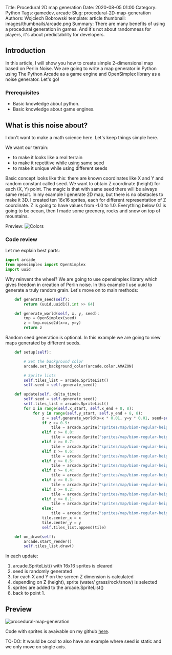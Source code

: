 Title: Procedural 2D map generation
Date: 2020-08-05 01:00
Category: Python
Tags: gamedev, arcade
Slug: procedural-2D-map-generation
Authors: Wojciech Bobrowski
template: article
thumbnail: images/thumbnails/arcade.png
Summary: There are many benefits of using a procedural generation in games. And it's not about randomness for players, it's about predictability for developers.

## Introduction
In this article, I will show you how to create simple 2-dimensional map based on Perlin Noise.
We are going to write a map generator in Python using The Python Arcade as a game engine and OpenSimplex library 
as a noise generator. Let's go!

### Prerequisites

- Basic knowledge about python.
- Basic knowledge about game engines.

## What is this noise about?
I don't want to make a math science here. Let's keep things simple here.

We want our terrain:

- to make it looks like a real terrain
- to make it repetitive while using same seed
- to make it unique while using different seeds

Basic concept looks like this: there are known coordinates like X and Y and random constant called seed.
We want to obtain Z coordinate (height) for each (X, Y) point. The magic is that with same seed there will be always same result. 
In my example I generate 2D map, but there is no obstacles to make it 3D. I created ten 16x16 sprites, each 
for different representation of Z coordinate. Z is going to have values from -1.0 to 1.0. Everything below 0.1 is going 
to be ocean, then I made some greenery, rocks and snow on top of mountains.

Preview: ![Colors]({filename}/images/2020-08-procedural-map-colors.png)

### Code review
Let me explain best parts:
```python
import arcade
from opensimplex import OpenSimplex
import uuid
```
Why reinvent the wheel? We are going to use opensimplex library which gives freedom in creation of Perlin noise. 
In this example I use uuid to generate a truly random grain. Let's move on to main methods:
```python
    def generate_seed(self):
        return (uuid.uuid1().int >> 64)

    def generate_world(self, x, y, seed):
        tmp = OpenSimplex(seed)
        z = tmp.noise2d(x=x, y=y)
        return z
```
Random seed generation is optional. In this example we are going to view maps generated by different seeds.
```python
    def setup(self):

        # Set the background color
        arcade.set_background_color(arcade.color.AMAZON)

        # Sprite lists
        self.tiles_list = arcade.SpriteList()
        self.seed = self.generate_seed()

    def update(self, delta_time):
        self.seed = self.generate_seed()
        self.tiles_list = arcade.SpriteList()
        for x in range(self.x_start, self.x_end + 8, 8):
            for y in range(self.y_start, self.y_end + 8, 8):
                z = self.generate_world(x=x * 0.01, y=y * 0.01, seed=self.seed)
                if z >= 0.9:
                    tile = arcade.Sprite("sprites/map/biom-regular-height-90.png", SPRITE_SCALING_TILE)
                elif z >= 0.8:
                    tile = arcade.Sprite("sprites/map/biom-regular-height-80.png", SPRITE_SCALING_TILE)
                elif z >= 0.7:
                    tile = arcade.Sprite("sprites/map/biom-regular-height-70.png", SPRITE_SCALING_TILE)
                elif z >= 0.6:
                    tile = arcade.Sprite("sprites/map/biom-regular-height-60.png", SPRITE_SCALING_TILE)
                elif z >= 0.5:
                    tile = arcade.Sprite("sprites/map/biom-regular-height-50.png", SPRITE_SCALING_TILE)
                elif z >= 0.4:
                    tile = arcade.Sprite("sprites/map/biom-regular-height-40.png", SPRITE_SCALING_TILE)
                elif z >= 0.3:
                    tile = arcade.Sprite("sprites/map/biom-regular-height-30.png", SPRITE_SCALING_TILE)
                elif z >= 0.2:
                    tile = arcade.Sprite("sprites/map/biom-regular-height-20.png", SPRITE_SCALING_TILE)
                elif z >= 0.1:
                    tile = arcade.Sprite("sprites/map/biom-regular-height-10.png", SPRITE_SCALING_TILE)
                else:
                    tile = arcade.Sprite("sprites/map/biom-regular-height-00.png", SPRITE_SCALING_TILE)
                tile.center_x = x
                tile.center_y = y
                self.tiles_list.append(tile)

    def on_draw(self):
        arcade.start_render()
        self.tiles_list.draw()
```
In each update:

1. arcade.SpriteList() with 16x16 sprites is cleared
2. seed is randomly generated
3. for each X and Y on the screen Z dimension is calculated
4. depending on Z (height), sprite (water/ grass/rock/snow) is selected
5. sprites are added to the arcade.SpriteList()
5. back to point 1.

## Preview
![procedural-map-generation]({filename}/images/2020-08-procedural-map-generation.gif)

Code with sprites is avaivable on my github [here](https://github.com/bitStudioDev/arcade-examples/tree/master/examples/04_perlin_noise).

TO-DO: It would be cool to also have an example where seed is static and we only move on single axis.
